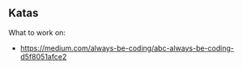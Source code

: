 ## Katas

What to work on:

 * https://medium.com/always-be-coding/abc-always-be-coding-d5f8051afce2
